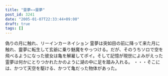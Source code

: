 ```yaml
---
title: "霊夢←→靈夢"
post_id: 3241
date: "2005-01-07T22:33:44+09:00"
draft: true
tags: []
---
```



偽りの月に触れ、リーインカーネイション 霊夢は突如目の前に降って来た月に触れ、靈夢に転生して玄爺に乗り魅魔をやっつける。だが、そのうちソロで空を飛べるようになった彼女は亀を解雇してポイ。そして記憶が現世によみがえった霊夢は何かにとりつかれたかのように湖の中に足を踏み入れる。 ・・・そこには、かつて天空を駆ける、かつて亀だった物体があった。

